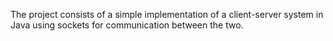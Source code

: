 
The project consists of a simple implementation of a client-server system in Java
using sockets for communication between the two.
